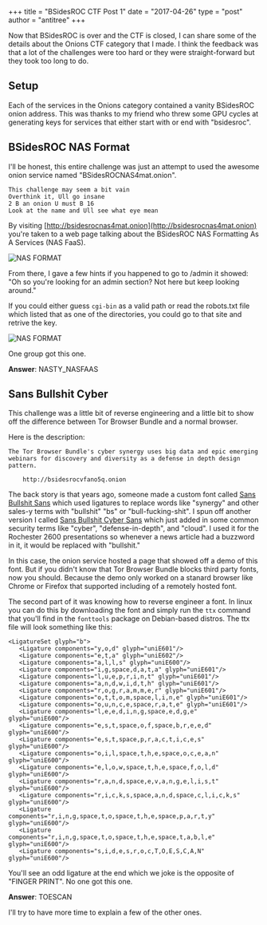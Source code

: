 +++
title = "BSidesROC CTF Post 1"
date = "2017-04-26"
type = "post"
author = "antitree"
+++

Now that BSidesROC is over and the CTF is closed, I can share some of the details 
about the Onions CTF category that I made. I think the feedback was that a lot of the
challenges were too hard or they were straight-forward but they took too long to do.

## Setup

Each of the services in the Onions category contained a vanity BSidesROC onion address.
This was thanks to my friend who threw some GPU cycles at generating keys for services
that either start with or end with "bsidesroc". 

## BSidesROC NAS Format

I'll be honest, this entire challenge was just an attempt to used the awesome onion 
service named "BSidesROCNAS4mat.onion". 

```
This challenge may seem a bit vain
Overthink it, Ull go insane
2 B an onion U must B 16
Look at the name and Ull see what eye mean
```

By visiting [http://bsidesrocnas4mat.onion](http://bsidesrocnas4mat.onion) you're taken to a web page talking about the BSidesROC NAS Formatting As A Services (NAS FaaS). 

![NAS FORMAT](/img/2017_nas4mat.png)

From there, I gave a few hints if you happened to go to /admin it showed: "Oh so you're looking for an admin section? Not here but keep looking around." 

If you could either guess `cgi-bin` as a valid path or read the robots.txt file which listed that as one of the directories, you could go to that site and retrive the key. 

![NAS FORMAT](/img/2017_nas4mat2.png)

One group got this one.

**Answer**: NASTY_NASFAAS

## Sans Bullshit Cyber

This challenge was a little bit of reverse engineering and a little bit to show off
the difference between Tor Browser Bundle and a normal browser. 

Here is the description:

```
The Tor Browser Bundle's cyber synergy uses big data and epic emerging webinars for discovery and diversity as a defense in depth design pattern. 

    http://bsidesrocvfano5q.onion
```

The back story is that years ago, someone made a custom font called [Sans Bullshit Sans](http://www.sansbullshitsans.com/)
which used ligatures to replace words like "synergy" and other sales-y terms with "bullshit"
"bs" or "bull-fucking-shit". I spun off another version I called [Sans Bullshit Cyber Sans](https://github.com/antitree/SansBullshitCyberSans)
which just added in some common security terms like "cyber", "defense-in-depth", and "cloud".
I used it for the Rochester 2600 presentations so whenever a news article had a buzzword in
it, it would be replaced with "bullshit." 

In this case, the onion service hosted a page that showed off a demo of this font. But
if you didn't know that Tor Browser Bundle blocks third party fonts, now you should. Because
the demo only worked on a stanard browser like Chrome or Firefox that supported including
of a remotely  hosted font. 

The second part of it was knowing how to reverse engineer a font. In linux you can do this 
by downloading the font and simply run the `ttx` command that you'll find in the `fonttools`
package on Debian-based distros. The ttx file will look something like this:

```
<LigatureSet glyph="b">
   <Ligature components="y,o,d" glyph="uniE601"/>
   <Ligature components="e,t,a" glyph="uniE602"/>
   <Ligature components="a,l,l,s" glyph="uniE600"/>
   <Ligature components="i,g,space,d,a,t,a" glyph="uniE601"/>
   <Ligature components="l,u,e,p,r,i,n,t" glyph="uniE601"/>
   <Ligature components="a,n,d,w,i,d,t,h" glyph="uniE601"/>
   <Ligature components="r,o,g,r,a,m,m,e,r" glyph="uniE601"/>
   <Ligature components="o,t,t,o,m,space,l,i,n,e" glyph="uniE601"/>
   <Ligature components="o,u,n,c,e,space,r,a,t,e" glyph="uniE601"/>
   <Ligature components="l,e,e,d,i,n,g,space,e,d,g,e" glyph="uniE600"/>
   <Ligature components="e,s,t,space,o,f,space,b,r,e,e,d" glyph="uniE600"/>
   <Ligature components="e,s,t,space,p,r,a,c,t,i,c,e,s" glyph="uniE600"/>
   <Ligature components="o,i,l,space,t,h,e,space,o,c,e,a,n" glyph="uniE600"/>
   <Ligature components="e,l,o,w,space,t,h,e,space,f,o,l,d" glyph="uniE600"/>
   <Ligature components="r,a,n,d,space,e,v,a,n,g,e,l,i,s,t" glyph="uniE600"/>
   <Ligature components="r,i,c,k,s,space,a,n,d,space,c,l,i,c,k,s" glyph="uniE600"/>
   <Ligature components="r,i,n,g,space,t,o,space,t,h,e,space,p,a,r,t,y" glyph="uniE600"/>
   <Ligature components="r,i,n,g,space,t,o,space,t,h,e,space,t,a,b,l,e" glyph="uniE600"/>
   <Ligature components="s,i,d,e,s,r,o,c,T,O,E,S,C,A,N" glyph="uniE600"/>
```

You'll see an odd ligature at the end which we joke is the opposite of "FINGER PRINT". No one
got this one. 

**Answer**: TOESCAN

I'll try to have more time to explain a few of the other ones. 
